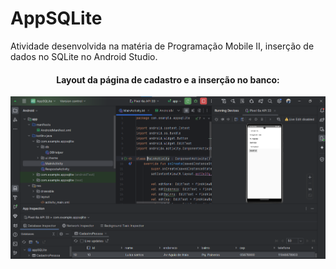 # AppSQLite
Atividade desenvolvida na matéria de Programação Mobile II, inserção de dados no SQLite no Android Studio.

<div align="center">
  <h4>Layout da página de cadastro e a inserção no banco:</h4>
  <img src="https://github.com/LuisaSantosSilva/AppSQLite/blob/main/layout/layout%20da%20aplica%C3%A7%C3%A3o.png">
  <br>
</div>
